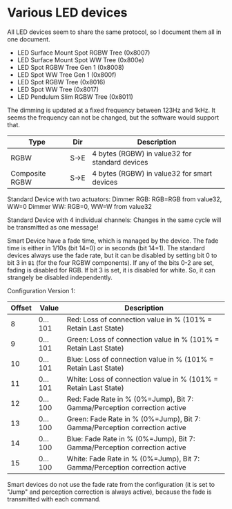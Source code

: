 # Various LED devices

All LED devices seem to share the same protocol, so I document them all in one document.

- LED Surface Mount Spot RGBW Tree (0x8007)
- LED Surface Mount Spot WW Tree (0x800e)
- LED Spot RGBW Tree Gen 1 (0x8008)
- LED Spot WW Tree Gen 1 (0x800f)
- LED Spot RGBW Tree (0x8016)
- LED Spot WW Tree (0x8017)
- LED Pendulum Slim RGBW Tree (0x8011)

The dimming is updated at a fixed frequency between 123Hz and 1kHz. It seems the frequency can not be changed, but the software would support that.


|           Type | Dir | Description |
| -------------- | --- | ----------- |
|           RGBW | S→E | 4 bytes (RGBW) in value32 for standard devices |
| Composite RGBW | S→E | 4 bytes (RGBW) in value32 for smart devices |

Standard Device with two actuators:
Dimmer RGB: RGB=RGB from value32, WW=0
Dimmer WW: RGB=0, WW=W from value32

Standard Device with 4 individual channels:
Changes in the same cycle will be transmitted as one message!

Smart Device have a fade time, which is managed by the device. The fade time is either in 1/10s (bit 14=0) or in seconds (bit 14=1). The standard devices always use the fade rate, but it can be disabled by setting bit 0 to bit 3 in `B1` (for the four RGBW components). If any of the bits 0-2 are set, fading is disabled for RGB. If bit 3 is set, it is disabled for white. So, it can strangely be disabled independently.


Configuration Version 1:

| Offset   | Value | Description |
| -------- | ----- | ----------- |
|        8 | 0…101 | Red: Loss of connection value in % (101% = Retain Last State) |
|        9 | 0…101 | Green: Loss of connection value in % (101% = Retain Last State) |
|       10 | 0…101 | Blue: Loss of connection value in % (101% = Retain Last State) |
|       11 | 0…101 | White: Loss of connection value in % (101% = Retain Last State) |
|       12 | 0…100 | Red: Fade Rate in % (0%=Jump), Bit 7: Gamma/Perception correction active |
|       13 | 0…100 | Green: Fade Rate in % (0%=Jump), Bit 7: Gamma/Perception correction active |
|       14 | 0…100 | Blue: Fade Rate in % (0%=Jump), Bit 7: Gamma/Perception correction active |
|       15 | 0…100 | White: Fade Rate in % (0%=Jump), Bit 7: Gamma/Perception correction active |

Smart devices do not use the fade rate from the configuration (it is set to "Jump" and perception correction is always active), because the fade is transmitted with each command.

